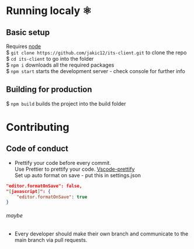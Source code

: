 # Running localy ⚛

## Basic setup

Requires [node](https://nodejs.org/en/)  
\$ `git clone https://github.com/jakic12/its-client.git` to clone the repo  
\$ `cd its-client` to go into the folder  
\$ `npm i` downloads all the required packages  
\$ `npm start` starts the development server - check console for further info

## Building for production

\$ `npm build` builds the project into the build folder

# Contributing

## Code of conduct
* Prettify your code before every commit.  
Use Prettier to prettify your code. [Vscode-prettify](https://marketplace.visualstudio.com/items?itemName=esbenp.prettier-vscode)  
Set up auto format on save - put this in settings.json
```json
"editor.formatOnSave": false,
"[javascript]": {
    "editor.formatOnSave": true
}
```
###### maybe 
* Every developer should make their own branch and communicate to the main branch via pull requests.
